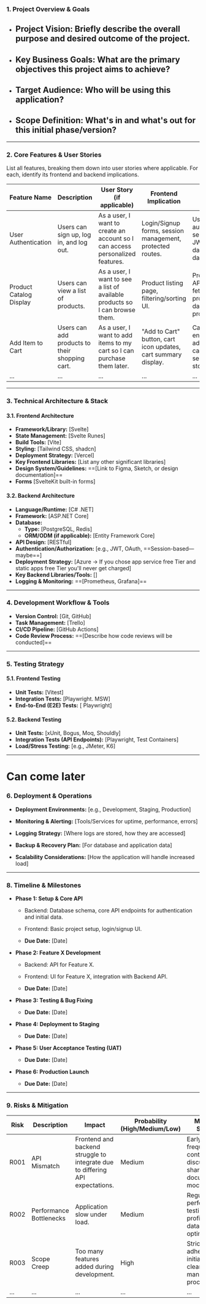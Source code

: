 ### 1. Project Overview & Goals

- **Project Vision:** Briefly describe the overall purpose and desired outcome of the project.
	- 
	    
- **Key Business Goals:** What are the primary objectives this project aims to achieve?
	- 
	    
- **Target Audience:** Who will be using this application?
	- 
	    
- **Scope Definition:** What's in and what's out for this initial phase/version?
	- 
	    

---

### 2. Core Features & User Stories

List all features, breaking them down into user stories where applicable. For each, identify its frontend and backend implications.

| Feature Name            | Description                                    | User Story (if applicable)                                                    | Frontend Implication                                           | Backend Implication                                                                   | Priority (High/Medium/Low) |
| ----------------------- | ---------------------------------------------- | ----------------------------------------------------------------------------- | -------------------------------------------------------------- | ------------------------------------------------------------------------------------- | -------------------------- |
| User Authentication     | Users can sign up, log in, and log out.        | As a user, I want to create an account so I can access personalized features. | Login/Signup forms, session management, protected routes.      | User model, authentication service (e.g., JWT, OAuth), database for user data.        | High                       |
| Product Catalog Display | Users can view a list of products.             | As a user, I want to see a list of available products so I can browse them.   | Product listing page, filtering/sorting UI.                    | Product model, API endpoint for fetching products, database for product data.         | High                       |
| Add Item to Cart        | Users can add products to their shopping cart. | As a user, I want to add items to my cart so I can purchase them later.       | "Add to Cart" button, cart icon updates, cart summary display. | Cart model, API endpoint for adding items to cart, session/database storage for cart. | High                       |
| ...                     | ...                                            | ...                                                                           | ...                                                            | ...                                                                                   | ...                        |

---

### 3. Technical Architecture & Stack

#### 3.1. Frontend Architecture

- **Framework/Library:** [Svelte]
- **State Management:** [Svelte Runes]
- **Build Tools:** [Vite]
- **Styling:** [Tailwind CSS, shadcn]
- **Deployment Strategy:** [Vercel]
- **Key Frontend Libraries:** [List any other significant libraries]
- **Design System/Guidelines:** ==[Link to Figma, Sketch, or design documentation]==
- **Forms** [SvelteKit built-in forms]

#### 3.2. Backend Architecture

- **Language/Runtime:** [C# .NET]
- **Framework:** [ASP.NET Core]
- **Database:**
    - **Type:** [PostgreSQL, Redis]
    - **ORM/ODM (if applicable):** [Entity Framework Core]
- **API Design:** [RESTful]
- **Authentication/Authorization:** [e.g., JWT, OAuth, ==Session-based—maybe==]
- **Deployment Strategy:** [Azure → If you chose app service free Tier and static apps free Tier you'll never get charged]
- **Key Backend Libraries/Tools:** []
- **Logging & Monitoring:** ==[Prometheus, Grafana]==

---

### 4. Development Workflow & Tools

- **Version Control:** [Git, GitHub]
- **Task Management:** [Trello]
- **CI/CD Pipeline:** [GitHub Actions]
- **Code Review Process:** ==[Describe how code reviews will be conducted]==

---

### 5. Testing Strategy

#### 5.1. Frontend Testing
- **Unit Tests:** [Vitest]
- **Integration Tests:** [Playwright. MSW]
- **End-to-End (E2E) Tests:** [ Playwright]

#### 5.2. Backend Testing
- **Unit Tests:** [xUnit, Bogus, Moq, Shouldly]
- **Integration Tests (API Endpoints):** [Playwright, Test Containers]
- **Load/Stress Testing:** [e.g., JMeter, K6]
---

# Can come later
### 6. Deployment & Operations

- **Deployment Environments:** [e.g., Development, Staging, Production]
    
- **Monitoring & Alerting:** [Tools/Services for uptime, performance, errors]
    
- **Logging Strategy:** [Where logs are stored, how they are accessed]
    
- **Backup & Recovery Plan:** [For database and application data]
    
- **Scalability Considerations:** [How the application will handle increased load]
    
---

### 8. Timeline & Milestones

- **Phase 1: Setup & Core API**
    
    - Backend: Database schema, core API endpoints for authentication and initial data.
        
    - Frontend: Basic project setup, login/signup UI.
        
    - **Due Date:** [Date]
        
- **Phase 2: Feature X Development**
    
    - Backend: API for Feature X.
        
    - Frontend: UI for Feature X, integration with Backend API.
        
    - **Due Date:** [Date]
        
- **Phase 3: Testing & Bug Fixing**
    
    - **Due Date:** [Date]
        
- **Phase 4: Deployment to Staging**
    
    - **Due Date:** [Date]
        
- **Phase 5: User Acceptance Testing (UAT)**
    
    - **Due Date:** [Date]
        
- **Phase 6: Production Launch**
    
    - **Due Date:** [Date]
        

---

### 9. Risks & Mitigation

|Risk|Description|Impact|Probability (High/Medium/Low)|Mitigation Strategy|
|---|---|---|---|---|
|R001|API Mismatch|Frontend and backend struggle to integrate due to differing API expectations.|Medium|Early and frequent API contract discussions, shared documentation, mock APIs.|
|R002|Performance Bottlenecks|Application slow under load.|Medium|Regular performance testing, code profiling, database optimization.|
|R003|Scope Creep|Too many features added during development.|High|Strict adherence to initial scope, clear change management process.|
|...|...|...|...|...|
